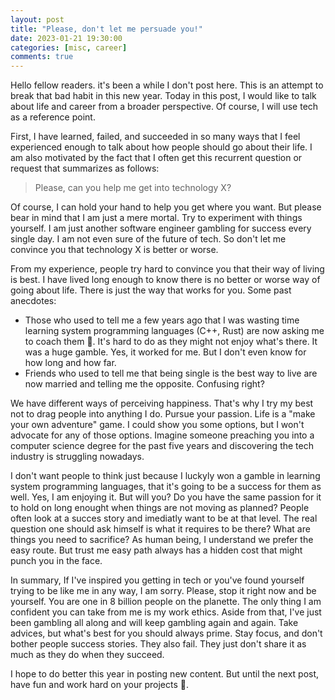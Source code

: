 ```yaml
---
layout: post
title: "Please, don't let me persuade you!"
date: 2023-01-21 19:30:00
categories: [misc, career]
comments: true
---
```


Hello fellow readers. it's been a while I don't post here. This is an attempt to break that bad habit in this new year. Today in this post, I would like to talk about life and career from a broader perspective. Of course, I will use tech as a reference point.

<!--more-->


First, I have learned, failed, and succeeded in so many ways that I feel experienced enough to talk about how people should go about their life. I am  also motivated by the fact that I often get this recurrent question or request that summarizes as follows: 

> Please, can you help me get into technology X? 

Of course, I can hold your hand to help you get where you want. But please bear in mind that I am just a mere mortal. Try to experiment with things yourself. I am just another software engineer gambling for success every single day. I am not even sure of the future of tech. So don't let me convince you that technology X is better or worse. 

From my experience, people try hard to convince you that their way of living is best. I have lived long enough to know there is no better or worse way of going about life. There is just the way that works for you. Some past anecdotes:

- Those who used to tell me a few years ago that I was wasting time learning system programming languages (C++, Rust) are now asking me to coach them 🤔. It's hard to do as they might not enjoy what's there. It was a huge gamble. Yes, it worked for me. But I don't even know for how long and how far. 
- Friends who used to tell me that being single is the best way to live are now married and telling me the opposite. Confusing right? 

We have different ways of perceiving happiness. That's why I try my best not to drag people into anything I do. Pursue your passion. Life is a "make your own adventure" game. I could show you some options, but I won't advocate for any of those options. Imagine someone preaching you into a computer science degree for the past five years and discovering the tech industry is struggling nowadays.

I don't want people to think just because I luckyly won a  gamble in learning system programming languages, that it's going to be a success for them as well. Yes, I am enjoying it. But will you? Do you have the same passion for it to hold on long enought when things are not moving as planned? 
People often look at a succes story and imediatly want to be at that level. The real question one should ask himself is what it requires to be there? What are things you need to sacrifice? As human being, I understand we prefer the easy route. But trust me easy path always has a hidden cost that might punch you in the face.

In summary, If I've inspired you getting in tech or you've found yourself trying to be like me in any way, I am sorry. Please, stop it right now and be yourself. You are one in 8 billion people on the planette. The only thing I am confident you can take from me is my work ethics. Aside from that, I've just been gambling all along and will keep gambling again and again. Take advices, but what's best for you should always prime. Stay focus, and don't bother people success stories. They also fail. They just don't share it as much as they do when they succeed.

I hope to do better this year in posting new content. But until the next post, have fun and work hard on your projects 🚀.

